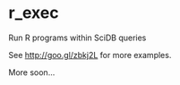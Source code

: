 r_exec
======

Run R programs within SciDB queries

See 
http://goo.gl/zbkj2L  for more examples.


More soon...
